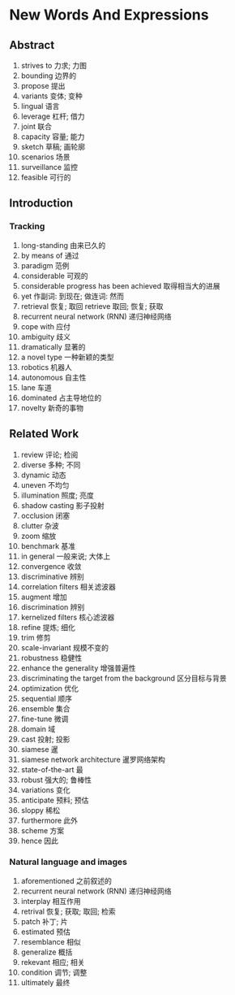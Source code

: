 # New Words And Expressions
## Abstract
1. strives to 力求; 力图
2. bounding 边界的
3. propose 提出
4. variants 变体; 变种
5. lingual 语言
6. leverage 杠杆; 借力
7. joint 联合
8. capacity 容量; 能力
9. sketch 草稿; 画轮廓
10. scenarios 场景
11. surveillance 监控
12. feasible 可行的
## Introduction
### Tracking
1. long-standing 由来已久的
2. by means of 通过
3. paradigm 范例
4. considerable 可观的
5. considerable progress has been achieved 取得相当大的进展
6. yet 作副词: 到现在; 做连词: 然而
7. retrieval 恢复; 取回 retrieve 取回; 恢复; 获取
10. recurrent neural network (RNN) 递归神经网络
11. cope with 应付
12. ambiguity 歧义
13. dramatically 显著的
14. a novel type 一种新颖的类型
15. robotics 机器人
16. autonomous 自主性
17. lane 车道
18. dominated 占主导地位的
19. novelty 新奇的事物
## Related Work
1. review 评论; 检阅
2. diverse 多种; 不同
3. dynamic 动态
4. uneven 不均匀
5. illumination 照度; 亮度
6. shadow casting 影子投射
7. occlusion 闭塞
8. clutter 杂波
9. zoom 缩放
10. benchmark 基准
11. in general 一般来说; 大体上
12. convergence 收敛
13. discriminative 辨别
14. correlation filters 相关滤波器
15. augment 增加
16. discrimination 辨别
17. kernelized filters 核心滤波器
18. refine 提炼; 细化
19. trim 修剪
20. scale-invariant 规模不变的
21. robustness 稳健性
22. enhance the generality 增强普遍性
23. discriminating the target from the background 区分目标与背景
24. optimization 优化
25. sequential 顺序
26. ensemble 集合
27. fine-tune 微调
28. domain 域
29. cast 投射; 投影
30. siamese 暹
31. siamese network architecture 暹罗网络架构
32. state-of-the-art 最
33. robust 强大的; 鲁棒性
34. variations 变化
35. anticipate 预料; 预估
36. sloppy 稀松
37. furthermore 此外
38. scheme 方案
39. hence 因此
### Natural language and images
1. aforementioned 之前叙述的
2. recurrent neural network (RNN) 递归神经网络
3. interplay 相互作用
4. retrival 恢复; 获取; 取回; 检索
5. patch 补丁; 片
6. estimated 预估
7. resemblance 相似
8. generalize 概括
9. rekevant 相应; 相关
10. condition 调节; 调整
11. ultimately 最终